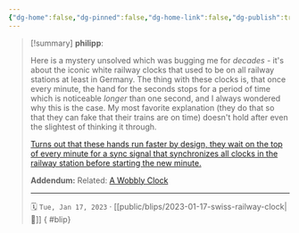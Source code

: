 ```yaml
---
{"dg-home":false,"dg-pinned":false,"dg-home-link":false,"dg-publish":true,"type":"blip","created-date":"2023-01-17T00:00:00","disabled rules":["yaml-title","yaml-title-alias","file-name-heading"],"title":"philipp @ 2023-01-17","dg-permalink":"2023/01/17/swiss-railway-clock/","updated-date":"2025-05-05T22:14:47","dg-show-inline-title":false,"dg-path":"blips/2023-01-17-swiss-railway-clock.md","permalink":"/2023/01/17/swiss-railway-clock/","dgPassFrontmatter":true}
---
```


> [!summary] **philipp**:
>
> Here is a mystery unsolved which was bugging me for _decades_ - it's about the iconic white railway clocks that used to be on all railway stations at least in Germany. The thing with these clocks is, that once every minute, the hand for the seconds stops for a period of time which is noticeable _longer_ than one second, and I always wondered why this is the case. My most favorite explanation (they do that so that they can fake that their trains are on time) doesn't hold after even the slightest of thinking it through.
>
> [Turns out that these hands run faster by design, they wait on the top of every minute for a sync signal that synchronizes all clocks in the railway station before starting the new minute.](https://en.wikipedia.org/wiki/Swiss_railway_clock)
>
> **Addendum:** Related: [A Wobbly Clock](https://somethingorotherwhatever.com/wobble-clock/)
> - - -
>
> 🗓️ `Tue, Jan 17, 2023` · [[public/blips/2023-01-17-swiss-railway-clock\|🔗]]
{ #blip}


